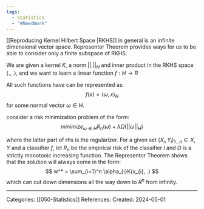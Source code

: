 ```yaml
---
tags:
  - Statistics
  - "#NeedWork"
---
```

[[Reproducing Kernel Hilbert Space |RKHS]] in general is an infinite dimensional vector space.
Representor Theorem provides ways for us to be able to consider only a finite subspace of RKHS.

We are given a kernel $K$, a norm $||.||_H$ and inner product in the RKHS space $\langle . , . \rangle$, and we want to learn a linear function $f: H \to R$ 

All such functions have can be represented as:
$$
f(x) = \langle \omega, x \rangle_{H}
$$
for some normal vector $\omega \in H$.

consider a risk minimization problem of the form:
$$
minimize_{\omega \in H} R_{n}(\omega) + \lambda \Omega(||\omega||_{H})
$$

where the latter part of rhs is the regularizer.
For a given set $(X_i, Y_i)_{1...n} \in X, Y$ and a classifier $f$, let $R_n$ be the empirical risk of the classifier $l$ and $\Omega$ is a strictly monotonic increasing function. The Representor Theorem shows that the solution will always come in the form:
$$
w^* = \sum_{i=1}^n \alpha_{i}K(x_{i}, .)
$$
which can cut down dimensions all the way down to $R^n$ from infinity.

---
Categories: [[050-Statistics]]
References:
Created: 2024-05-01